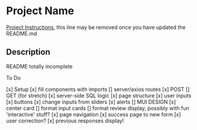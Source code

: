 # Project Name

[Project Instructions](./INSTRUCTIONS.md), this line may be removed once you have updated the README.md

## Description

README totally incomplete

To Do

[x] Setup
    [x] fill components with imports
[] server/axios routes
    [x] POST
    [] GET (for stretch)
[x] server-side SQL logic
[x] page structure
    [x] user inputs
    [x] buttons
    [x] change inputs from sliders
    [x] alerts
[] MUI DESIGN
    [x] center card
    [] format input cards
    [] format review display, possibly with fun 'interactive' stuff?
[x] page navigation
    [x] success page to new form
[x] user correction?
    [x] previous responses display!
